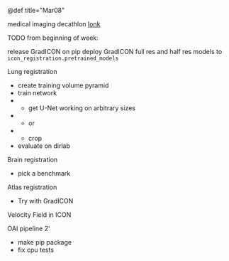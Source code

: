 @def title="Mar08"


medical imaging decathlon
[lonk](http://medicaldecathlon.com/)


TODO from beginning of week:

release GradICON on pip
deploy GradICON full res and half res models to `icon_registration.pretrained_models`

Lung registration

- create training volume pyramid
- train network
- - get U-Net working on arbitrary sizes
- - or
- - crop
- evaluate on dirlab

Brain registration

- pick a benchmark

Atlas registration

- Try with GradICON

Velocity Field in ICON


OAI pipeline 2'

- make pip package
- fix cpu tests
